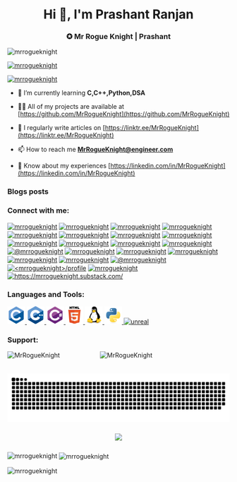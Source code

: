 <h1 align="center">Hi 👋, I'm Prashant Ranjan</h1>
<h3 align="center">✪ Mr Rogue Knight | Prashant</h3>

<p align="left"> <img src="https://komarev.com/ghpvc/?username=mrrogueknight&label=Profile%20views&color=0e75b6&style=flat" alt="mrrogueknight" /> </p>

<p align="left"> <a href="https://github.com/ryo-ma/github-profile-trophy"><img src="https://github-profile-trophy.vercel.app/?username=mrrogueknight" alt="mrrogueknight" /></a> </p>

<p align="left"> <a href="https://twitter.com/mrrogueknight" target="blank"><img src="https://img.shields.io/twitter/follow/mrrogueknight?logo=twitter&style=for-the-badge" alt="mrrogueknight" /></a> </p>

- 🌱 I’m currently learning **C,C++,Python,DSA**

- 👨‍💻 All of my projects are available at [https://github.com/MrRogueKnight](https://github.com/MrRogueKnight)

- 📝 I regularly write articles on [https://linktr.ee/MrRogueKnight](https://linktr.ee/MrRogueKnight)

- 📫 How to reach me **MrRogueKnight@engineer.com**

- 📄 Know about my experiences [https://linkedin.com/in/MrRogueKnight](https://linkedin.com/in/MrRogueKnight)

### Blogs posts
<!-- BLOG-POST-LIST:START -->
<!-- BLOG-POST-LIST:END -->

<h3 align="left">Connect with me:</h3>
<p align="left">
<a href="https://codepen.io/mrrogueknight" target="blank"><img align="center" src="https://raw.githubusercontent.com/rahuldkjain/github-profile-readme-generator/master/src/images/icons/Social/codepen.svg" alt="mrrogueknight" height="30" width="40" /></a>
<a href="https://dev.to/mrrogueknight" target="blank"><img align="center" src="https://raw.githubusercontent.com/rahuldkjain/github-profile-readme-generator/master/src/images/icons/Social/devto.svg" alt="mrrogueknight" height="30" width="40" /></a>
<a href="https://twitter.com/mrrogueknight" target="blank"><img align="center" src="https://raw.githubusercontent.com/rahuldkjain/github-profile-readme-generator/master/src/images/icons/Social/twitter.svg" alt="mrrogueknight" height="30" width="40" /></a>
<a href="https://linkedin.com/in/mrrogueknight" target="blank"><img align="center" src="https://raw.githubusercontent.com/rahuldkjain/github-profile-readme-generator/master/src/images/icons/Social/linked-in-alt.svg" alt="mrrogueknight" height="30" width="40" /></a>
<a href="https://stackoverflow.com/users/mrrogueknight" target="blank"><img align="center" src="https://raw.githubusercontent.com/rahuldkjain/github-profile-readme-generator/master/src/images/icons/Social/stack-overflow.svg" alt="mrrogueknight" height="30" width="40" /></a>
<a href="https://codesandbox.com/mrrogueknight" target="blank"><img align="center" src="https://raw.githubusercontent.com/rahuldkjain/github-profile-readme-generator/master/src/images/icons/Social/codesandbox.svg" alt="mrrogueknight" height="30" width="40" /></a>
<a href="https://kaggle.com/mrrogueknight" target="blank"><img align="center" src="https://raw.githubusercontent.com/rahuldkjain/github-profile-readme-generator/master/src/images/icons/Social/kaggle.svg" alt="mrrogueknight" height="30" width="40" /></a>
<a href="https://fb.com/mrrogueknight" target="blank"><img align="center" src="https://raw.githubusercontent.com/rahuldkjain/github-profile-readme-generator/master/src/images/icons/Social/facebook.svg" alt="mrrogueknight" height="30" width="40" /></a>
<a href="https://instagram.com/mrrogueknight" target="blank"><img align="center" src="https://raw.githubusercontent.com/rahuldkjain/github-profile-readme-generator/master/src/images/icons/Social/instagram.svg" alt="mrrogueknight" height="30" width="40" /></a>
<a href="https://dribbble.com/mrrogueknight" target="blank"><img align="center" src="https://raw.githubusercontent.com/rahuldkjain/github-profile-readme-generator/master/src/images/icons/Social/dribbble.svg" alt="mrrogueknight" height="30" width="40" /></a>
<a href="https://www.behance.net/mrrogueknight" target="blank"><img align="center" src="https://raw.githubusercontent.com/rahuldkjain/github-profile-readme-generator/master/src/images/icons/Social/behance.svg" alt="mrrogueknight" height="30" width="40" /></a>
<a href="https://hashnode.com/mrrogueknight" target="blank"><img align="center" src="https://raw.githubusercontent.com/rahuldkjain/github-profile-readme-generator/master/src/images/icons/Social/hashnode.svg" alt="mrrogueknight" height="30" width="40" /></a>
<a href="https://medium.com/@mrrogueknight" target="blank"><img align="center" src="https://raw.githubusercontent.com/rahuldkjain/github-profile-readme-generator/master/src/images/icons/Social/medium.svg" alt="@mrrogueknight" height="30" width="40" /></a>
<a href="https://www.youtube.com/c/mrrogueknight" target="blank"><img align="center" src="https://raw.githubusercontent.com/rahuldkjain/github-profile-readme-generator/master/src/images/icons/Social/youtube.svg" alt="mrrogueknight" height="30" width="40" /></a>
<a href="https://www.codechef.com/users/mrrogueknight" target="blank"><img align="center" src="https://cdn.jsdelivr.net/npm/simple-icons@3.1.0/icons/codechef.svg" alt="mrrogueknight" height="30" width="40" /></a>
<a href="https://www.hackerrank.com/mrrogueknight" target="blank"><img align="center" src="https://raw.githubusercontent.com/rahuldkjain/github-profile-readme-generator/master/src/images/icons/Social/hackerrank.svg" alt="mrrogueknight" height="30" width="40" /></a>
<a href="https://codeforces.com/profile/mrrogueknight" target="blank"><img align="center" src="https://raw.githubusercontent.com/rahuldkjain/github-profile-readme-generator/master/src/images/icons/Social/codeforces.svg" alt="mrrogueknight" height="30" width="40" /></a>
<a href="https://www.leetcode.com/mrrogueknight" target="blank"><img align="center" src="https://raw.githubusercontent.com/rahuldkjain/github-profile-readme-generator/master/src/images/icons/Social/leet-code.svg" alt="mrrogueknight" height="30" width="40" /></a>
<a href="https://www.hackerearth.com/@mrrogueknight" target="blank"><img align="center" src="https://raw.githubusercontent.com/rahuldkjain/github-profile-readme-generator/master/src/images/icons/Social/hackerearth.svg" alt="@mrrogueknight" height="30" width="40" /></a>
<a href="https://auth.geeksforgeeks.org/user/<mrrogueknight>/profile" target="blank"><img align="center" src="https://raw.githubusercontent.com/rahuldkjain/github-profile-readme-generator/master/src/images/icons/Social/geeks-for-geeks.svg" alt="<mrrogueknight>/profile" height="30" width="40" /></a>
<a href="https://www.topcoder.com/members/mrrogueknight" target="blank"><img align="center" src="https://raw.githubusercontent.com/rahuldkjain/github-profile-readme-generator/master/src/images/icons/Social/topcoder.svg" alt="mrrogueknight" height="30" width="40" /></a>
<a href="/https://mrrogueknight.substack.com/" target="blank"><img align="center" src="https://raw.githubusercontent.com/rahuldkjain/github-profile-readme-generator/master/src/images/icons/Social/rss.svg" alt="https://mrrogueknight.substack.com/" height="30" width="40" /></a>
</p>

<h3 align="left">Languages and Tools:</h3>
<p align="left"> <a href="https://www.cprogramming.com/" target="_blank" rel="noreferrer"> <img src="https://raw.githubusercontent.com/devicons/devicon/master/icons/c/c-original.svg" alt="c" width="40" height="40"/> </a> <a href="https://www.w3schools.com/cpp/" target="_blank" rel="noreferrer"> <img src="https://raw.githubusercontent.com/devicons/devicon/master/icons/cplusplus/cplusplus-original.svg" alt="cplusplus" width="40" height="40"/> </a> <a href="https://www.w3schools.com/cs/" target="_blank" rel="noreferrer"> <img src="https://raw.githubusercontent.com/devicons/devicon/master/icons/csharp/csharp-original.svg" alt="csharp" width="40" height="40"/> </a> <a href="https://www.w3.org/html/" target="_blank" rel="noreferrer"> <img src="https://raw.githubusercontent.com/devicons/devicon/master/icons/html5/html5-original-wordmark.svg" alt="html5" width="40" height="40"/> </a> <a href="https://www.linux.org/" target="_blank" rel="noreferrer"> <img src="https://raw.githubusercontent.com/devicons/devicon/master/icons/linux/linux-original.svg" alt="linux" width="40" height="40"/> </a> <a href="https://www.python.org" target="_blank" rel="noreferrer"> <img src="https://raw.githubusercontent.com/devicons/devicon/master/icons/python/python-original.svg" alt="python" width="40" height="40"/> </a> <a href="https://unrealengine.com/" target="_blank" rel="noreferrer"> <img src="https://raw.githubusercontent.com/kenangundogan/fontisto/036b7eca71aab1bef8e6a0518f7329f13ed62f6b/icons/svg/brand/unreal-engine.svg" alt="unreal" width="40" height="40"/> </a> </p>


<h3 align="left">Support:</h3>
<p><a href="https://www.buymeacoffee.com/MrRogueKnight"> <img align="left" src="https://cdn.buymeacoffee.com/buttons/v2/default-yellow.png" height="50" width="210" alt="MrRogueKnight" /></a><a href="https://ko-fi.com/MrRogueKnight"> <img align="left" src="https://cdn.ko-fi.com/cdn/kofi3.png?v=3" height="50" width="210" alt="MrRogueKnight" /></a></p><br><br>


<img src="https://raw.githubusercontent.com/MrRogueKnight/MrRogueKnight/output/snake.svg" alt="Snake animation" />

###

<div align="center">
  <img src="https://profile-counter.glitch.me/MrRogueKnight/count.svg?"  />
</div>

###


<p><img align="left" src="https://github-readme-stats.vercel.app/api/top-langs?username=mrrogueknight&show_icons=true&locale=en&layout=compact" alt="mrrogueknight" /></p>

<p>&nbsp;<img align="center" src="https://github-readme-stats.vercel.app/api?username=mrrogueknight&show_icons=true&locale=en" alt="mrrogueknight" /></p>

<p><img align="center" src="https://github-readme-streak-stats.herokuapp.com/?user=mrrogueknight&" alt="mrrogueknight" /></p>

